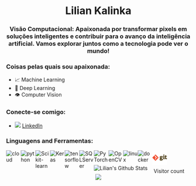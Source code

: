 <h1 align="center"> Lilian Kalinka</h1>
<h3 align="center">Visão Computacional: Apaixonada por transformar pixels em soluções inteligentes e contribuir para o avanço da inteligência artificial. Vamos explorar juntos como a tecnologia pode ver o mundo!
</h3>

<h3 align="left">Coisas pelas quais sou apaixonada:</h3>

 
- 📈 Machine Learning
- 🤖 Deep Learning
- 👁️ Computer Vision


<h3 align="left">Conecte-se comigo:</h3>

- <img height="20" src="https://i.pinimg.com/originals/ce/09/3c/ce093c7214ad357bb665cfd2f66a8b6b.png"> [LinkedIn]([https://www.linkedin.com/in/arnaldo-gualberto/](https://www.linkedin.com/in/lilian-kalinka-carvalho-3328a5207))

<h3 align="left">Linguagens and Ferramentas:</h3>
<img align="left" alt="cloud" title="Cloud" width="40px" src="https://www.vectorlogo.zone/logos/google_cloud/google_cloud-icon.svg" />     
<img align="left" alt="python" title="Python" width="40px" src="https://cdn3.iconfinder.com/data/icons/logos-and-brands-adobe/512/267_Python-512.png" />       
<img align="left" alt="Scikit-learn" title="Scikit-learn" width="40px" src="https://upload.wikimedia.org/wikipedia/commons/0/05/Scikit_learn_logo_small.svg" />
<img align="left" alt="Keras" title="Keras" width="40px"  src="https://cdn.jsdelivr.net/gh/devicons/devicon@latest/icons/keras/keras-original.svg" />
<img align="left" alt="tensorflow" title="TensorFlow" width="40px"  src="https://cdn.jsdelivr.net/gh/devicons/devicon@latest/icons/tensorflow/tensorflow-original.svg" />
<img align="left" alt="SQLServer" width="40px" src="https://img.icons8.com/color/2x/microsoft-sql-server.png" />
<img align="left" alt="PyTorch" title="PyTorch"  width="40px" src="https://cdn.jsdelivr.net/gh/devicons/devicon@latest/icons/pytorch/pytorch-original-wordmark.svg" />        
<img align="left" alt="OpenCV" title="OpenCV" width="40px" src="https://cdn.jsdelivr.net/gh/devicons/devicon@latest/icons/opencv/opencv-original-wordmark.svg" />
<img align="left" alt="linux" title="LINUX" width="40px" src="https://cdn.jsdelivr.net/gh/devicons/devicon@latest/icons/linux/linux-original.svg" />
<img align="left" alt="docker" title="Docker" width="40px" src="https://cdn.jsdelivr.net/gh/devicons/devicon@latest/icons/docker/docker-original-wordmark.svg" />  
<img align="left" alt="Git" width="40px" src="https://raw.githubusercontent.com/github/explore/80688e429a7d4ef2fca1e82350fe8e3517d3494d/topics/git/git.png" />

<br />
<br />

<img align="left" alt="Lilian's Github Stats" src="https://github-readme-stats.vercel.app/api?username=kalinkabel&show_icons=true&theme=algolia" />


<p align="center"> 
  Visitor count<br>
  <img src="https://profile-counter.glitch.me/kalinkabel/count.svg" />
</p>

